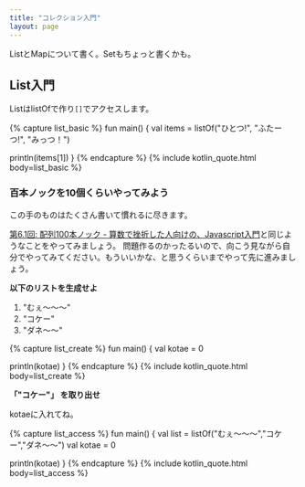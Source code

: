 ```yaml
---
title: "コレクション入門"
layout: page
---
```

ListとMapについて書く。Setもちょっと書くかも。

## List入門

ListはlistOfで作り`[]`でアクセスします。

{% capture list_basic %}
fun main() {
  val items = listOf("ひとつ!", "ふたーつ!", "みっつ！")

  println(items[1])
}
{% endcapture %}
{% include kotlin_quote.html body=list_basic %}

### 百本ノックを10個くらいやってみよう

この手のものはたくさん書いて慣れるに尽きます。

[第6.1回: 配列100本ノック - 算数で挫折した人向けの、Javascript入門](https://karino2.github.io/js-introduction/ch06_1.html)と同じようなことをやってみましょう。
問題作るのかったるいので、向こう見ながら自分でやってみてください。もういいかな、と思うくらいまでやって先に進みましょう。

**以下のリストを生成せよ**

1. "むぇ～～～"
2. "コケー"
3. "ダネ～～"

{% capture list_create %}
fun main() {
  val kotae = 0

  println(kotae)
}
{% endcapture %}
{% include kotlin_quote.html body=list_create %}


**「"コケー"」 を取り出せ**

kotaeに入れてね。

{% capture list_access %}
fun main() {
  val list = listOf("むぇ～～～","コケー","ダネ～～")
  val kotae = 0

  println(kotae)
}
{% endcapture %}
{% include kotlin_quote.html body=list_access %}

